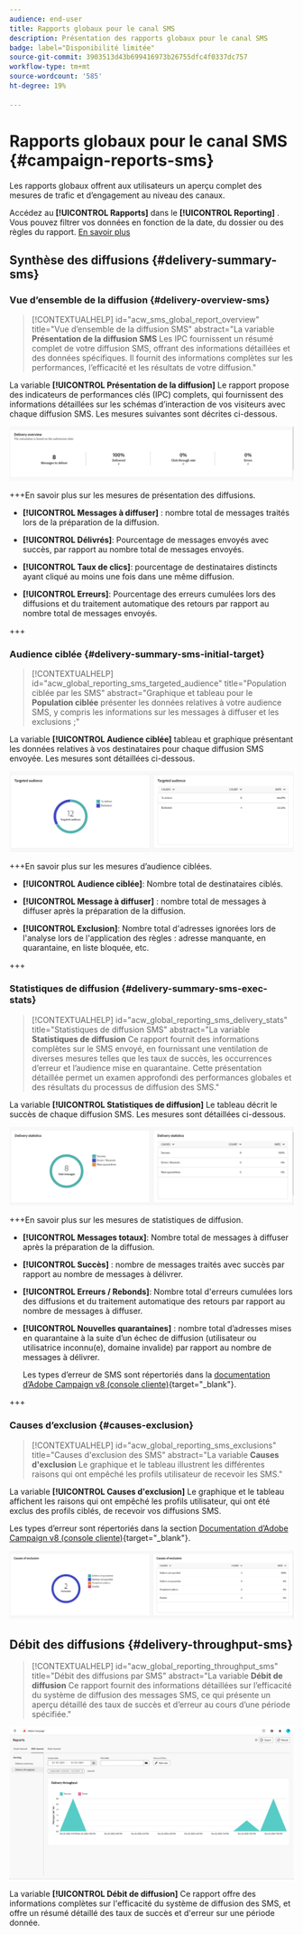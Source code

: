 ```yaml
---
audience: end-user
title: Rapports globaux pour le canal SMS
description: Présentation des rapports globaux pour le canal SMS
badge: label="Disponibilité limitée"
source-git-commit: 3903513d43b699416973b26755dfc4f0337dc757
workflow-type: tm+mt
source-wordcount: '585'
ht-degree: 19%

---
```


# Rapports globaux pour le canal SMS {#campaign-reports-sms}

Les rapports globaux offrent aux utilisateurs un aperçu complet des mesures de trafic et d’engagement au niveau des canaux.

Accédez au **[!UICONTROL Rapports]** dans le **[!UICONTROL Reporting]** . Vous pouvez filtrer vos données en fonction de la date, du dossier ou des règles du rapport. [En savoir plus](global-reports.md)

## Synthèse des diffusions {#delivery-summary-sms}

### Vue d’ensemble de la diffusion {#delivery-overview-sms}

>[!CONTEXTUALHELP]
>id="acw_sms_global_report_overview"
>title="Vue d’ensemble de la diffusion SMS"
>abstract="La variable **Présentation de la diffusion SMS** Les IPC fournissent un résumé complet de votre diffusion SMS, offrant des informations détaillées et des données spécifiques. Il fournit des informations complètes sur les performances, l’efficacité et les résultats de votre diffusion."

La variable **[!UICONTROL Présentation de la diffusion]** Le rapport propose des indicateurs de performances clés (IPC) complets, qui fournissent des informations détaillées sur les schémas d’interaction de vos visiteurs avec chaque diffusion SMS. Les mesures suivantes sont décrites ci-dessous.

![](assets/global_report_sms_delivery_overview.png)

+++En savoir plus sur les mesures de présentation des diffusions.

* **[!UICONTROL Messages à diffuser]** : nombre total de messages traités lors de la préparation de la diffusion.

* **[!UICONTROL Délivrés]**: Pourcentage de messages envoyés avec succès, par rapport au nombre total de messages envoyés.

* **[!UICONTROL Taux de clics]**: pourcentage de destinataires distincts ayant cliqué au moins une fois dans une même diffusion.

* **[!UICONTROL Erreurs]**: Pourcentage des erreurs cumulées lors des diffusions et du traitement automatique des retours par rapport au nombre total de messages envoyés.

+++

### Audience ciblée {#delivery-summary-sms-initial-target}

>[!CONTEXTUALHELP]
>id="acw_global_reporting_sms_targeted_audience"
>title="Population ciblée par les SMS"
>abstract="Graphique et tableau pour le **Population ciblée** présenter les données relatives à votre audience SMS, y compris les informations sur les messages à diffuser et les exclusions ;"

La variable **[!UICONTROL Audience ciblée]** tableau et graphique présentant les données relatives à vos destinataires pour chaque diffusion SMS envoyée. Les mesures sont détaillées ci-dessous.

![](assets/global_report_sms_targeted_audience.png)

+++En savoir plus sur les mesures d’audience ciblées.

* **[!UICONTROL Audience ciblée]**: Nombre total de destinataires ciblés.

* **[!UICONTROL Message à diffuser]** : nombre total de messages à diffuser après la préparation de la diffusion.

* **[!UICONTROL Exclusion]**: Nombre total d&#39;adresses ignorées lors de l&#39;analyse lors de l&#39;application des règles : adresse manquante, en quarantaine, en liste bloquée, etc.

+++

### Statistiques de diffusion {#delivery-summary-sms-exec-stats}

>[!CONTEXTUALHELP]
>id="acw_global_reporting_sms_delivery_stats"
>title="Statistiques de diffusion SMS"
>abstract="La variable **Statistiques de diffusion** Ce rapport fournit des informations complètes sur le SMS envoyé, en fournissant une ventilation de diverses mesures telles que les taux de succès, les occurrences d’erreur et l’audience mise en quarantaine. Cette présentation détaillée permet un examen approfondi des performances globales et des résultats du processus de diffusion des SMS."

La variable **[!UICONTROL Statistiques de diffusion]** Le tableau décrit le succès de chaque diffusion SMS. Les mesures sont détaillées ci-dessous.

![](assets/global_report_sms_delivery_statistics.png)

+++En savoir plus sur les mesures de statistiques de diffusion.

* **[!UICONTROL Messages totaux]**: Nombre total de messages à diffuser après la préparation de la diffusion.

* **[!UICONTROL Succès]** : nombre de messages traités avec succès par rapport au nombre de messages à délivrer.

* **[!UICONTROL Erreurs / Rebonds]**: Nombre total d&#39;erreurs cumulées lors des diffusions et du traitement automatique des retours par rapport au nombre de messages à diffuser.

* **[!UICONTROL Nouvelles quarantaines]** : nombre total d’adresses mises en quarantaine à la suite d’un échec de diffusion (utilisateur ou utilisatrice inconnu(e), domaine invalide) par rapport au nombre de messages à délivrer.

  Les types d’erreur de SMS sont répertoriés dans la [documentation d’Adobe Campaign v8 (console cliente)](https://experienceleague.adobe.com/docs/campaign/campaign-v8/send/failures/delivery-failures.html?lang=fr#sms-quarantines){target="_blank"}.

+++

### Causes d’exclusion {#causes-exclusion}

>[!CONTEXTUALHELP]
>id="acw_global_reporting_sms_exclusions"
>title="Causes d&#39;exclusion des SMS"
>abstract="La variable **Causes d&#39;exclusion** Le graphique et le tableau illustrent les différentes raisons qui ont empêché les profils utilisateur de recevoir les SMS."

La variable **[!UICONTROL Causes d&#39;exclusion]** Le graphique et le tableau affichent les raisons qui ont empêché les profils utilisateur, qui ont été exclus des profils ciblés, de recevoir vos diffusions SMS.

Les types d’erreur sont répertoriés dans la section [Documentation d’Adobe Campaign v8 (console cliente)](https://experienceleague.adobe.com/docs/campaign/campaign-v8/send/failures/delivery-failures.html?lang=fr#email-error-types){target="_blank"}.

![](assets/global_report_sms_causes_exclusion.png)

## Débit des diffusions {#delivery-throughput-sms}

>[!CONTEXTUALHELP]
>id="acw_global_reporting_throughput_sms"
>title="Débit des diffusions par SMS"
>abstract="La variable **Débit de diffusion** Ce rapport fournit des informations détaillées sur l’efficacité du système de diffusion des messages SMS, ce qui présente un aperçu détaillé des taux de succès et d’erreur au cours d’une période spécifiée."

![](assets/global_report_sms_delivery_throughput.png)

La variable **[!UICONTROL Débit de diffusion]** Ce rapport offre des informations complètes sur l&#39;efficacité du système de diffusion des SMS, et offre un résumé détaillé des taux de succès et d&#39;erreur sur une période donnée.
